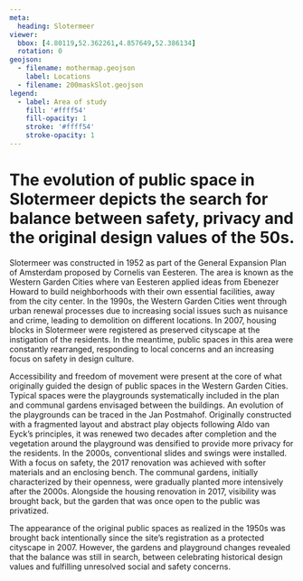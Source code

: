 ```yaml
---
meta:
  heading: Slotermeer
viewer:
  bbox: [4.80119,52.362261,4.857649,52.386134]
  rotation: 0
geojson:
  - filename: mothermap.geojson
    label: Locations
  - filename: 200maskSlot.geojson
legend:
  - label: Area of study
    fill: '#ffff54'
    fill-opacity: 1
    stroke: '#ffff54'
    stroke-opacity: 1
---
```

# The evolution of public space in Slotermeer depicts the search for balance between safety, privacy and the original design values of the 50s.
Slotermeer was constructed in 1952 as part of the General Expansion Plan of Amsterdam proposed by Cornelis van Eesteren. The area is known as the Western Garden Cities where van Eesteren applied ideas from Ebenezer Howard to build neighborhoods with their own essential facilities, away from the city center. In the 1990s, the Western Garden Cities went through urban renewal processes due to increasing social issues such as nuisance and crime, leading to demolition on different locations. In 2007, housing blocks in Slotermeer were registered as preserved cityscape at the instigation of the residents. In the meantime, public spaces in this area were constantly rearranged, responding to local concerns and an increasing focus on safety in design culture.

Accessibility and freedom of movement were present at the core of what originally guided the design of public spaces in the Western Garden Cities. Typical spaces were the playgrounds systematically included in the plan and communal gardens envisaged between the buildings. An evolution of the playgrounds can be traced in the Jan Postmahof. Originally constructed with a fragmented layout and abstract play objects following Aldo van Eyck’s principles, it was renewed two decades after completion and the vegetation around the playground was densified to provide more privacy for the residents. In the 2000s, conventional slides and swings were installed. With a focus on safety, the 2017 renovation was achieved with softer materials and an enclosing bench. The communal gardens, initially characterized by their openness, were gradually planted more intensively after the 2000s. Alongside the housing renovation in 2017, visibility was brought back, but the garden that was once open to the public was privatized.

The appearance of the original public spaces as realized in the 1950s was brought back intentionally since the site’s registration as a protected cityscape in 2007. However, the gardens and playground changes revealed that the balance was still in search, between celebrating historical design values and fulfilling unresolved social and safety concerns.
